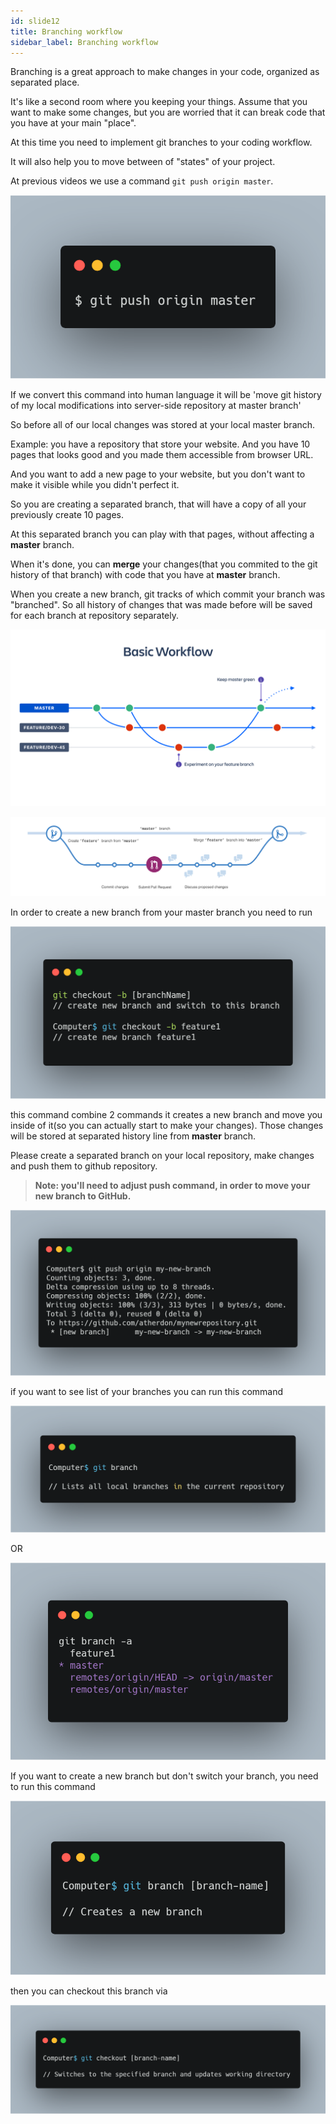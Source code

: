 ```yaml
---
id: slide12
title: Branching workflow
sidebar_label: Branching workflow
---
```



Branching is a great approach to make changes in your code, organized as separated place.

It's like a second room where you keeping your things.
Assume that you want to make some changes, but you are worried that it can break code that you have at your main "place".

At this time you need to implement git branches to your coding workflow.

It will also help you to move between of "states" of your project.

At previous videos we use a command `git push origin master`.

![xxx](https://raw.githubusercontent.com/ChickenKyiv/awesome-git-article/master/img/carbon/a-009-git-push-origin-mster.png)



If we convert this command into human language it will be
'move git history of my local modifications into server-side repository at master branch'

So before all of our local changes was stored at your local master branch.

Example: you have a repository that store your website.
And you have 10 pages that looks good and you made them accessible from browser URL.

And you want to add a new page to your website, but you don't want to make it visible while you didn't perfect it.

So you are creating a separated branch, that will have a copy of all your previously create 10 pages.

At this separated branch you can play with that pages, without affecting a **master** branch.

When it's done, you can **merge** your changes(that you commited to the git history of that branch) with code that you have at **master** branch.

When you create a new branch, git tracks of which commit your branch was "branched". So all history of changes that was made before will be saved for each branch at repository separately.

![xxx](https://raw.githubusercontent.com/ChickenKyiv/awesome-git-article/master/img/carbon/cicd-basic-workflow.png)

![xxx](https://raw.githubusercontent.com/ChickenKyiv/awesome-git-article/master/img/carbon/git-feature-flow.png)



In order to create a new branch from your master branch you need to run

<!-- `git checkout -b <branchName>`
`git checkout -b feature1` -->

![xxx](https://raw.githubusercontent.com/ChickenKyiv/awesome-git-article/master/img/carbon/b-11-git-checkout-b.png)

<!-- 
![xxx](https://raw.githubusercontent.com/ChickenKyiv/awesome-git-article/master/img/carbon/b-11-git-checkout-b.png) -->


this command combine 2 commands
it creates a new branch and move you inside of it(so you can actually start to make your changes). Those changes will be stored at separated history line from **master** branch.

Please create a separated branch on your local repository, make changes and push them to github repository.

> **Note: you'll need to adjust push command, in order to move your new branch to GitHub.**

![xxx](https://raw.githubusercontent.com/ChickenKyiv/awesome-git-article/master/img/carbon/b-09-git-push-origin.png)


if you want to see list of your branches you can run this command

![xxx](https://raw.githubusercontent.com/ChickenKyiv/awesome-git-article/master/img/carbon/c-carbon4.png)

OR

![xxx](https://raw.githubusercontent.com/ChickenKyiv/awesome-git-article/master/img/carbon/b-010-git-branch-a.png)


If you want to create a new branch but don't switch your branch, you need to run this command

![xxx](https://raw.githubusercontent.com/ChickenKyiv/awesome-git-article/master/img/carbon/c-carbon5.png)

then you can checkout this branch via

![xxx](https://raw.githubusercontent.com/ChickenKyiv/awesome-git-article/master/img/carbon/c-carbon6.png)
